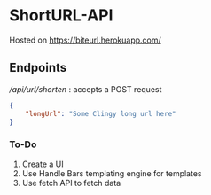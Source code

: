 # ShortURL-API

Hosted on https://biteurl.herokuapp.com/

## Endpoints

*/api/url/shorten* : accepts a POST request

```json
{
    "longUrl": "Some Clingy long url here"
}
```
### To-Do
1. Create a UI
2. Use Handle Bars templating engine for templates
3. Use fetch API to fetch data

